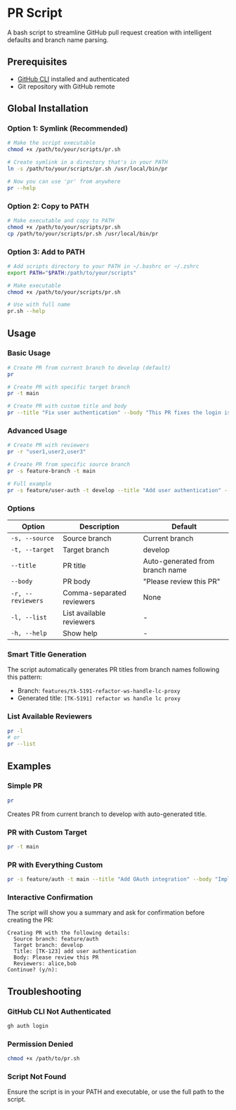 # PR Script

A bash script to streamline GitHub pull request creation with intelligent defaults and branch name parsing.

## Prerequisites

- [GitHub CLI](https://cli.github.com/) installed and authenticated
- Git repository with GitHub remote

## Global Installation

### Option 1: Symlink (Recommended)
```bash
# Make the script executable
chmod +x /path/to/your/scripts/pr.sh

# Create symlink in a directory that's in your PATH
ln -s /path/to/your/scripts/pr.sh /usr/local/bin/pr

# Now you can use 'pr' from anywhere
pr --help
```

### Option 2: Copy to PATH
```bash
# Make executable and copy to PATH
chmod +x /path/to/your/scripts/pr.sh
cp /path/to/your/scripts/pr.sh /usr/local/bin/pr
```

### Option 3: Add to PATH
```bash
# Add scripts directory to your PATH in ~/.bashrc or ~/.zshrc
export PATH="$PATH:/path/to/your/scripts"

# Make executable
chmod +x /path/to/your/scripts/pr.sh

# Use with full name
pr.sh --help
```

## Usage

### Basic Usage
```bash
# Create PR from current branch to develop (default)
pr

# Create PR with specific target branch
pr -t main

# Create PR with custom title and body
pr --title "Fix user authentication" --body "This PR fixes the login issue"
```

### Advanced Usage
```bash
# Create PR with reviewers
pr -r "user1,user2,user3"

# Create PR from specific source branch
pr -s feature-branch -t main

# Full example
pr -s feature/user-auth -t develop --title "Add user authentication" --body "Implements JWT-based auth" -r "john,jane"
```

### Options

| Option | Description | Default |
|--------|-------------|---------|
| `-s, --source` | Source branch | Current branch |
| `-t, --target` | Target branch | develop |
| `--title` | PR title | Auto-generated from branch name |
| `--body` | PR body | "Please review this PR" |
| `-r, --reviewers` | Comma-separated reviewers | None |
| `-l, --list` | List available reviewers | - |
| `-h, --help` | Show help | - |

### Smart Title Generation

The script automatically generates PR titles from branch names following this pattern:
- Branch: `features/tk-5191-refactor-ws-handle-lc-proxy`
- Generated title: `[TK-5191] refactor ws handle lc proxy`

### List Available Reviewers
```bash
pr -l
# or
pr --list
```

## Examples

### Simple PR
```bash
pr
```
Creates PR from current branch to develop with auto-generated title.

### PR with Custom Target
```bash
pr -t main
```

### PR with Everything Custom
```bash
pr -s feature/auth -t main --title "Add OAuth integration" --body "Implements Google OAuth login" -r "alice,bob"
```

### Interactive Confirmation
The script will show you a summary and ask for confirmation before creating the PR:
```
Creating PR with the following details:
  Source branch: feature/auth
  Target branch: develop
  Title: [TK-123] add user authentication
  Body: Please review this PR
  Reviewers: alice,bob
Continue? (y/n):
```

## Troubleshooting

### GitHub CLI Not Authenticated
```bash
gh auth login
```

### Permission Denied
```bash
chmod +x /path/to/pr.sh
```

### Script Not Found
Ensure the script is in your PATH and executable, or use the full path to the script. 